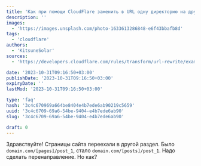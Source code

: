 ```yaml
---
title: 'Как при помощи CloudFlare заменить в URL одну директорию на другую?'
description: ''
images:
  - 'https://images.unsplash.com/photo-1633613286848-e6f43bbafb8d'
tags:
  - 'cloudflare'
authors:
  - 'KitsuneSolar'
sources:
  - 'https://developers.cloudflare.com/rules/transform/url-rewrite/examples'

date: '2023-10-31T09:16:50+03:00'
publishDate: '2023-10-31T09:16:50+03:00'
expiryDate: ''
lastMod: '2023-10-31T09:16:50+03:00'

type: 'faq'
hash: '3c4c670969a664be8404e4b7ede6ab90219c5659'
uuid: '3c4c6709-69a6-54be-9404-e4b7ede6ab90'
slug: '3c4c6709-69a6-54be-9404-e4b7ede6ab90'

draft: 0
---
```


Здравствуйте! Страницы сайта переехали в другой раздел. Было `domain.com/[pages]/post_1`, стало `domain.com/[posts]/post_1`. Надо сделать перенаправление. Но как?

<!--more-->
